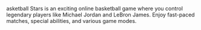 asketball Stars is an exciting online basketball game where you control legendary players like Michael Jordan and LeBron James. Enjoy fast-paced matches, special abilities, and various game modes.